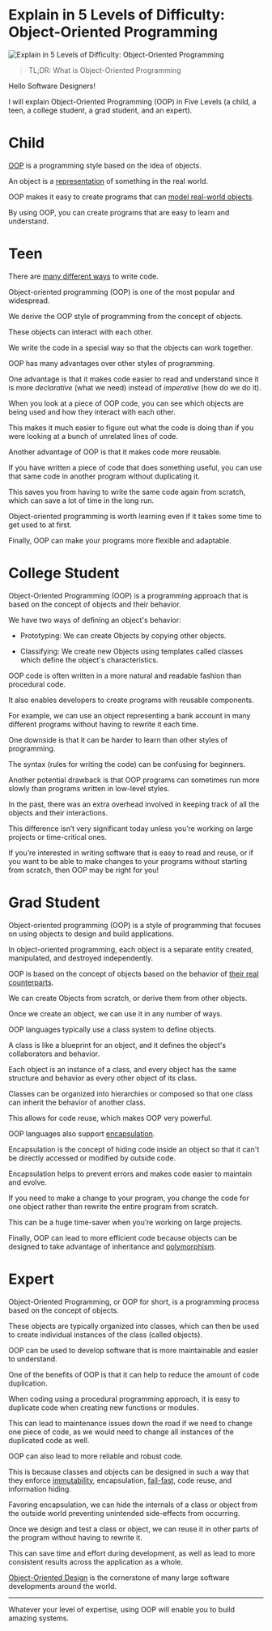 # Explain in 5 Levels of Difficulty: Object-Oriented Programming

![Explain in 5 Levels of Difficulty: Object-Oriented Programming](Explain%20in%205%20Levels%20of%20Difficulty:%20Object-Oriented%20Programming.gif)

> TL;DR: What is Object-Oriented Programming

Hello Software Designers!

I will explain Object-Oriented Programming (OOP) in Five Levels (a child, a teen, a college student, a grad student, and an expert).

# Child

[OOP](https://en.wikipedia.org/wiki/Object-oriented_programming) is a programming style based on the idea of objects.

An object is a [representation](https://github.com/mcsee/Software-Design-Articles/tree/main/Articles/Theory/The%20One%20and%20Only%20Software%20Design%20Principle/readme.md) of something in the real world.

OOP makes it easy to create programs that can [model real-world objects](https://github.com/mcsee/Software-Design-Articles/tree/main/Articles/Theory/What%20is%20(wrong%20with)%20software/readme.md). 

By using OOP, you can create programs that are easy to learn and understand.

# Teen

There are [many different ways](https://en.wikipedia.org/wiki/Programming_paradigm) to write code. 

Object-oriented programming (OOP) is one of the most popular and widespread.

We derive the OOP style of programming from the concept of objects.

These objects can interact with each other. 

We write the code in a special way so that the objects can work together.

OOP has many advantages over other styles of programming. 

One advantage is that it makes code easier to read and understand since it is more *declarative* (what we need) instead of *imperative* (how do we do it). 

When you look at a piece of OOP code, you can see which objects are being used and how they interact with each other. 

This makes it much easier to figure out what the code is doing than if you were looking at a bunch of unrelated lines of code.

Another advantage of OOP is that it makes code more reusable. 

If you have written a piece of code that does something useful, you can use that same code in another program without duplicating it. 

This saves you from having to write the same code again from scratch, which can save a lot of time in the long run.

Object-oriented programming is worth learning even if it takes some time to get used to at first. 

Finally, OOP can make your programs more flexible and adaptable. 

# College Student

Object-Oriented Programming (OOP) is a programming approach that is based on the concept of objects and their behavior.

We have two ways of defining an object's behavior:

- Prototyping: We can create Objects by copying other objects.

- Classifying: We create new Objects using templates called classes which define the object's characteristics. 
 
OOP code is often written in a more natural and readable fashion than procedural code. 

It also enables developers to create programs with reusable components. 

For example, we can use an object representing a bank account in many different programs without having to rewrite it each time. 

One downside is that it can be harder to learn than other styles of programming. 

The syntax (rules for writing the code) can be confusing for beginners.

Another potential drawback is that OOP programs can sometimes run more slowly than programs written in low-level styles. 

In the past, there was an extra overhead involved in keeping track of all the objects and their interactions.

This difference isn’t very significant today unless you’re working on large projects or time-critical ones.

If you’re interested in writing software that is easy to read and reuse, or if you want to be able to make changes to your programs without starting from scratch, then OOP may be right for you!

# Grad Student

Object-oriented programming (OOP) is a style of programming that focuses on using objects to design and build applications. 

In object-oriented programming, each object is a separate entity created, manipulated, and destroyed independently.

OOP is based on the concept of objects based on the behavior of [their real counterparts](https://github.com/mcsee/Software-Design-Articles/tree/main/Articles/Theory/The%20One%20and%20Only%20Software%20Design%20Principle/readme.md).

We can create Objects from scratch, or derive them from other objects. 

Once we create an object, we can use it in any number of ways.

OOP languages typically use a class system to define objects. 

A class is like a blueprint for an object, and it defines the object's collaborators and behavior. 

Each object is an instance of a class, and every object has the same structure and behavior as every other object of its class.

Classes can be organized into hierarchies or composed so that one class can inherit the behavior of another class. 

This allows for code reuse, which makes OOP very powerful.

OOP languages also support [encapsulation](https://en.wikipedia.org/wiki/Encapsulation_(computer_programming)).

Encapsulation is the concept of hiding code inside an object so that it can't be directly accessed or modified by outside code. 

Encapsulation helps to prevent errors and makes code easier to maintain and evolve.

If you need to make a change to your program, you change the code for one object rather than rewrite the entire program from scratch. 

This can be a huge time-saver when you’re working on large projects.

Finally, OOP can lead to more efficient code because objects can be designed to take advantage of inheritance and [polymorphism](https://en.wikipedia.org/wiki/Polymorphism_(computer_science)).

# Expert 

Object-Oriented Programming, or OOP for short, is a programming process based on the concept of objects. 

These objects are typically organized into classes, which can then be used to create individual instances of the class (called objects). 

OOP can be used to develop software that is more maintainable and easier to understand.

One of the benefits of OOP is that it can help to reduce the amount of code duplication. 

When coding using a procedural programming approach, it is easy to duplicate code when creating new functions or modules. 

This can lead to maintenance issues down the road if we need to change one piece of code, as we would need to change all instances of the duplicated code as well.

OOP can also lead to more reliable and robust code. 

This is because classes and objects can be designed in such a way that they enforce [immutability](https://github.com/mcsee/Software-Design-Articles/tree/main/Articles/Theory/The%20Evil%20Power%20of%20Mutants/readme.md), encapsulation, [fail-fast](https://github.com/mcsee/Software-Design-Articles/tree/main/Articles/Theory/Fail%20Fast/readme.md), code reuse, and information hiding. 

Favoring encapsulation, we can hide the internals of a class or object from the outside world preventing unintended side-effects from occurring.
 
Once we design and test a class or object, we can reuse it in other parts of the program without having to rewrite it.

This can save time and effort during development, as well as lead to more consistent results across the application as a whole.

[Object-Oriented Design](https://github.com/mcsee/Software-Design-Articles/tree/main/Articles/Theory/Object%20Design%20Checklist/readme.md) is the cornerstone of many large software developments around the world.

* * *

Whatever your level of expertise, using OOP will enable you to build amazing systems.